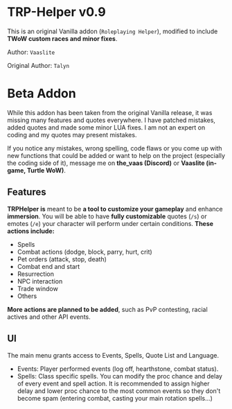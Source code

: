 # TRP-Helper v0.9
This is an original Vanilla addon (`Roleplaying Helper`), modified to include **TWoW custom races and minor fixes**.

Author: `Vaaslite`

Original Author: `Talyn`

# Beta Addon
While this addon has been taken from the original Vanilla release, it was missing many features and quotes everywhere. I have patched mistakes, added quotes and made some minor LUA fixes. I am not an expert on coding and my quotes may present mistakes.

If you notice any mistakes, wrong spelling, code flaws or you come up with new functions that could be added or want to help on the project (especially the coding side of it), message me on **the_vaas (Discord)** or **Vaaslite (in-game, Turtle WoW)**.

## Features
**TRPHelper is** meant to be **a tool to customize your gameplay** and enhance **immersion**. You will be able to have **fully customizable** quotes (`/s`) or emotes (`/e`) your character will perform under certain conditions. **These actions include:**
- Spells
- Combat actions (dodge, block, parry, hurt, crit)
- Pet orders (attack, stop, death)
- Combat end and start
- Resurrection
- NPC interaction
- Trade window
- Others

**More actions are planned to be added**, such as PvP contesting, racial actives and other API events.
## UI
The main menu grants access to Events, Spells, Quote List and Language.
- Events: Player performed events (log off, hearthstone, combat status).
- Spells: Class specific spells. You can modify the proc chance and delay of every event and spell action. It is recommended to assign higher delay and lower proc chance to the most common events so they don't become spam (entering combat, casting your main rotation spells...)
